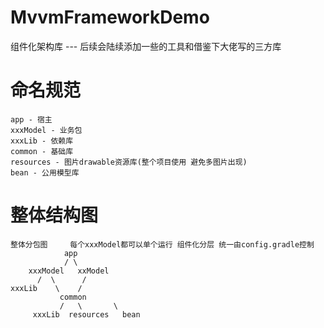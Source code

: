 # MvvmFrameworkDemo
组件化架构库 --- 后续会陆续添加一些的工具和借鉴下大佬写的三方库

# 命名规范
    app - 宿主
    xxxModel - 业务包
    xxxLib - 依赖库
    common - 基础库
    resources - 图片drawable资源库(整个项目使用 避免多图片出现)
    bean - 公用模型库

# 整体结构图
    整体分包图     每个xxxModel都可以单个运行 组件化分层 统一由config.gradle控制
                app 
                / \
        xxxModel   xxModel
          /  \      /
    xxxLib    \    /
               common   
               /   \       \
         xxxLib  resources   bean
